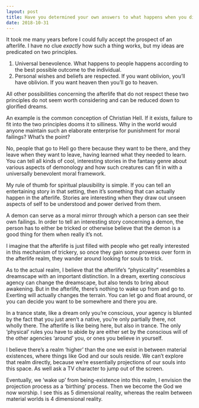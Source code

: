 ```yaml
---
layout: post
title: Have you determined your own answers to what happens when you die that is different from main stream religions? Do you accept some parts, and reject others?
date: 2018-10-31
---
```


<p>It took me many years before I could fully accept the prospect of an afterlife. I have no clue <i>exactly</i> how such a thing works, but my ideas are predicated on two principles.</p><ol><li>Universal benevolence. What happens to people happens according to the best possible outcome to the individual.</li><li>Personal wishes and beliefs are respected. If you want oblivion, you’ll have oblivion. If you want heaven then you’ll go to heaven.</li></ol><p>All other possibilities concerning the afterlife that do not respect these two principles do not seem worth considering and can be reduced down to glorified dreams.</p><p>An example is the common conception of Christian Hell. If it exists, failure to fit into the two principles dooms it to silliness. Why in the world would anyone maintain such an elaborate enterprise for punishment for moral failings? What’s the point?</p><p>No, people that go to Hell go there because they want to be there, and they leave when they want to leave, having learned what they needed to learn. You can tell all kinds of cool, interesting stories in the fantasy genre about various aspects of demonology and how such creatures can fit in with a universally benevolent moral framework.</p><p>My rule of thumb for spiritual plausibility is simple. If you can tell an entertaining story in that setting, then it’s something that can actually happen in the afterlife. Stories are interesting when they draw out unseen aspects of self to be understood and power derived from them.</p><p>A demon can serve as a moral mirror through which a person can see their own failings. In order to tell an interesting story concerning a demon, the person has to either be tricked or otherwise believe that the demon is a good thing for them when really it’s not.</p><p>I imagine that the afterlife is just filled with people who get really interested in this mechanism of trickery, so once they gain some prowess over form in the afterlife realm, they wander around looking for souls to trick.</p><p>As to the actual realm, I believe that the afterlife’s “physicality” resembles a dreamscape with an important distinction. In a dream, exerting <i>conscious</i> agency can change the dreamscape, but also tends to bring about awakening. But in the afterlife, there’s nothing to wake up from and go to. Exerting will actually changes the terrain. You can let go and float around, or you can decide you want to be somewhere and there you are.</p><p>In a trance state, like a dream only you’re conscious, your agency is blunted by the fact that you just aren’t a native, you’re only partially there, not wholly there. The afterlife is like being here, but also in trance. The only ‘physical’ rules you have to abide by are either set by the conscious will of the other agencies ‘around’ you, or ones you believe in yourself.</p><p>I believe there’s a realm ‘higher’ than the one we exist in between material existences, where things like God and our souls reside. We can’t explore that realm directly, because we’re essentially projections of our souls into this space. As well ask a TV character to jump out of the screen.</p><p>Eventually, we ‘wake up’ from being-existence into this realm, I envision the projection process as a ‘birthing’ process. Then we become the God we now worship. I see this as 5 dimensional reality, whereas the realm between material worlds is 4 dimensional reality.</p>
